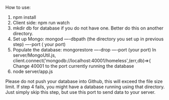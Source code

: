 How to use:
1. npm install
2. Client side: npm run watch
3. mkdir db for database if you do not have one. Better do this on another directory.
4. Set up Mongo: mongod —-dbpath (the directory you set up in previous step) —-port ( your port)
5. Populate the database: mongorestore —-drop —-port (your port)
In server/MongoUtil.js, client.connect('mongodb://localhost:40001/homeless',(err,db)=>{ Change 40001 to the port currently running the database
7. node server/app.js



Please do not push your database into Github, this will exceed the file size limit.
If step 4 fails, you might have a database running using that directory. Just simply skip this step, but use this port to send data to your server.